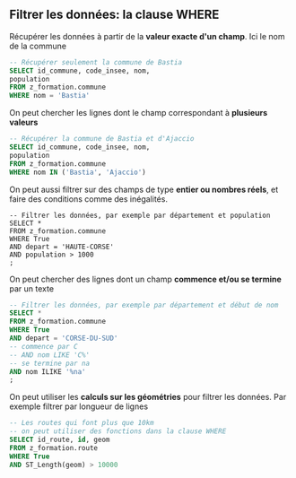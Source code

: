 ## Filtrer les données: la clause WHERE

Récupérer les données à partir de la **valeur exacte d'un champ**. Ici le nom de la commune

```sql
-- Récupérer seulement la commune de Bastia
SELECT id_commune, code_insee, nom,
population
FROM z_formation.commune
WHERE nom = 'Bastia'
```

On peut chercher les lignes dont le champ correspondant à **plusieurs valeurs**

```sql
-- Récupérer la commune de Bastia et d'Ajaccio
SELECT id_commune, code_insee, nom,
population
FROM z_formation.commune
WHERE nom IN ('Bastia', 'Ajaccio')
```

On peut aussi filtrer sur des champs de type **entier ou nombres réels**, et faire des conditions comme des inégalités.

```
-- Filtrer les données, par exemple par département et population
SELECT *
FROM z_formation.commune
WHERE True
AND depart = 'HAUTE-CORSE'
AND population > 1000
;
```

On peut chercher des lignes dont un champ **commence et/ou se termine** par un texte

```sql
-- Filtrer les données, par exemple par département et début de nom
SELECT *
FROM z_formation.commune
WHERE True
AND depart = 'CORSE-DU-SUD'
-- commence par C
-- AND nom LIKE 'C%'
-- se termine par na
AND nom ILIKE '%na'
;
```

On peut utiliser les **calculs sur les géométries** pour filtrer les données. Par exemple filtrer par longueur de lignes

```sql
-- Les routes qui font plus que 10km
-- on peut utiliser des fonctions dans la clause WHERE
SELECT id_route, id, geom
FROM z_formation.route
WHERE True
AND ST_Length(geom) > 10000
```
